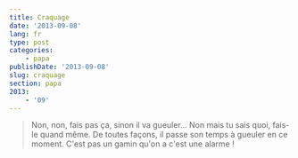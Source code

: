 ```yaml
---
title: Craquage
date: '2013-09-08'
lang: fr
type: post
categories:
    - papa
publishDate: '2013-09-08'
slug: craquage
section: papa
2013:
    - '09'
---
```


> Non, non, fais pas ça, sinon il va gueuler... Non mais tu sais quoi, fais-le quand même. De toutes façons, il passe son temps à gueuler en ce moment. C'est pas un gamin qu'on a c'est une alarme !
